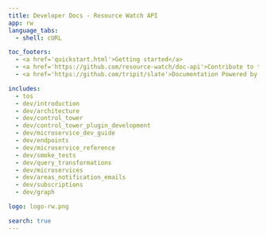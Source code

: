 ```yaml
---
title: Developer Docs - Resource Watch API
app: rw
language_tabs:
  - shell: cURL

toc_footers:
  - <a href='quickstart.html'>Getting started</a>
  - <a href='https://github.com/resource-watch/doc-api'>Contribute to these docs</a>
  - <a href='https://github.com/tripit/slate'>Documentation Powered by Slate</a>

includes:
  - tos
  - dev/introduction
  - dev/architecture
  - dev/control_tower
  - dev/control_tower_plugin_development
  - dev/microservice_dev_guide
  - dev/endpoints
  - dev/microservice_reference
  - dev/smoke_tests
  - dev/query_transformations
  - dev/microservices
  - dev/areas_notification_emails
  - dev/subscriptions
  - dev/graph

logo: logo-rw.png

search: true
---
```

